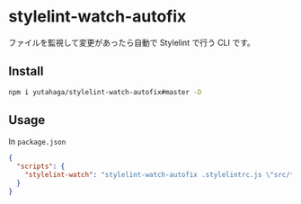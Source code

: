 # stylelint-watch-autofix

ファイルを監視して変更があったら自動で Stylelint で行う CLI です。

## Install

```sh
npm i yutahaga/stylelint-watch-autofix#master -D
```

## Usage

In `package.json`

```json
{
  "scripts": {
    "stylelint-watch": "stylelint-watch-autofix .stylelintrc.js \"src/**/*.{css,vue}\""
  }
}
```
